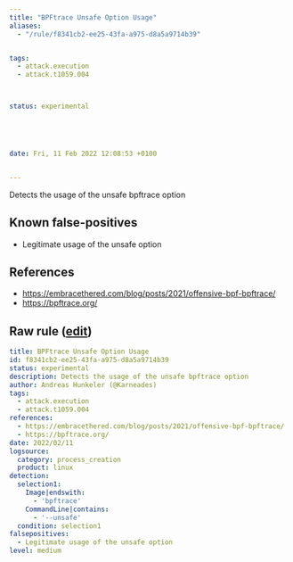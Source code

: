 ```yaml
---
title: "BPFtrace Unsafe Option Usage"
aliases:
  - "/rule/f8341cb2-ee25-43fa-a975-d8a5a9714b39"


tags:
  - attack.execution
  - attack.t1059.004



status: experimental





date: Fri, 11 Feb 2022 12:08:53 +0100


---
```


Detects the usage of the unsafe bpftrace option

<!--more-->


## Known false-positives

* Legitimate usage of the unsafe option



## References

* https://embracethered.com/blog/posts/2021/offensive-bpf-bpftrace/
* https://bpftrace.org/


## Raw rule ([edit](https://github.com/SigmaHQ/sigma/edit/master/rules/linux/process_creation/proc_creation_lnx_bpftrace_unsafe_option_usage.yml))
```yaml
title: BPFtrace Unsafe Option Usage
id: f8341cb2-ee25-43fa-a975-d8a5a9714b39
status: experimental
description: Detects the usage of the unsafe bpftrace option
author: Andreas Hunkeler (@Karneades)
tags: 
  - attack.execution
  - attack.t1059.004
references:
  - https://embracethered.com/blog/posts/2021/offensive-bpf-bpftrace/
  - https://bpftrace.org/
date: 2022/02/11
logsource:
  category: process_creation
  product: linux
detection:
  selection1:
    Image|endswith:
      - 'bpftrace'
    CommandLine|contains:
      - '--unsafe'
  condition: selection1
falsepositives:
  - Legitimate usage of the unsafe option
level: medium

```
